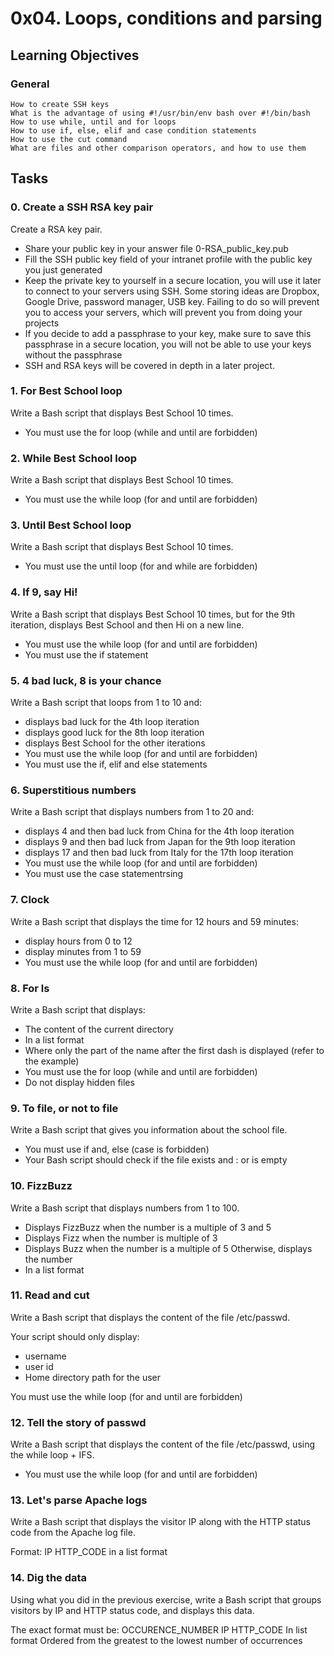 # 0x04. Loops, conditions and parsing

## Learning Objectives

### General
	How to create SSH keys
	What is the advantage of using #!/usr/bin/env bash over #!/bin/bash
	How to use while, until and for loops
	How to use if, else, elif and case condition statements
	How to use the cut command
	What are files and other comparison operators, and how to use them

## Tasks

### 0. Create a SSH RSA key pair

Create a RSA key pair.

* Share your public key in your answer file 0-RSA_public_key.pub
* Fill the SSH public key field of your intranet profile with the public key you just generated
* Keep the private key to yourself in a secure location, you will use it later to connect to your servers using SSH. Some storing ideas are Dropbox, Google Drive, password manager, USB key. Failing to do so will prevent you to access your servers, which will prevent you from doing your projects
* If you decide to add a passphrase to your key, make sure to save this passphrase in a secure location, you will not be able to use your keys without the passphrase
* SSH and RSA keys will be covered in depth in a later project.

### 1. For Best School loop
Write a Bash script that displays Best School 10 times.

* You must use the for loop (while and until are forbidden)

### 2. While Best School loop

Write a Bash script that displays Best School 10 times.

* You must use the while loop (for and until are forbidden)

### 3. Until Best School loop
Write a Bash script that displays Best School 10 times.

* You must use the until loop (for and while are forbidden)

### 4. If 9, say Hi!
Write a Bash script that displays Best School 10 times, but for the 9th iteration, displays Best School and then Hi on a new line.

* You must use the while loop (for and until are forbidden)
* You must use the if statement

### 5. 4 bad luck, 8 is your chance
Write a Bash script that loops from 1 to 10 and:

* displays bad luck for the 4th loop iteration
* displays good luck for the 8th loop iteration
* displays Best School for the other iterations
* You must use the while loop (for and until are forbidden)
* You must use the if, elif and else statements

### 6. Superstitious numbers
Write a Bash script that displays numbers from 1 to 20 and:

* displays 4 and then bad luck from China for the 4th loop iteration
* displays 9 and then bad luck from Japan for the 9th loop iteration
* displays 17 and then bad luck from Italy for the 17th loop iteration
* You must use the while loop (for and until are forbidden)
* You must use the case statementrsing

### 7. Clock
Write a Bash script that displays the time for 12 hours and 59 minutes:

* display hours from 0 to 12
* display minutes from 1 to 59
* You must use the while loop (for and until are forbidden)

### 8. For ls
Write a Bash script that displays:

* The content of the current directory
* In a list format
* Where only the part of the name after the first dash is displayed (refer to the example)
* You must use the for loop (while and until are forbidden)
* Do not display hidden files

### 9. To file, or not to file
Write a Bash script that gives you information about the school file.

* You must use if and, else (case is forbidden)
* Your Bash script should check if the file exists and : or is empty

### 10. FizzBuzz
Write a Bash script that displays numbers from 1 to 100.

* Displays FizzBuzz when the number is a multiple of 3 and 5
* Displays Fizz when the number is multiple of 3
* Displays Buzz when the number is a multiple of 5
Otherwise, displays the number
* In a list format

### 11. Read and cut
Write a Bash script that displays the content of the file /etc/passwd.

Your script should only display:

* username
* user id
* Home directory path for the user

You must use the while loop (for and until are forbidden)


### 12. Tell the story of passwd
Write a Bash script that displays the content of the file /etc/passwd, using the while loop + IFS.

* You must use the while loop (for and until are forbidden)

### 13. Let's parse Apache logs
Write a Bash script that displays the visitor IP along with the HTTP status code from the Apache log file.

Format: IP HTTP_CODE
in a list format

### 14. Dig the data
Using what you did in the previous exercise, write a Bash script that groups visitors by IP and HTTP status code, and displays this data.

The exact format must be:
OCCURENCE_NUMBER IP HTTP_CODE
In list format
Ordered from the greatest to the lowest number of occurrences
